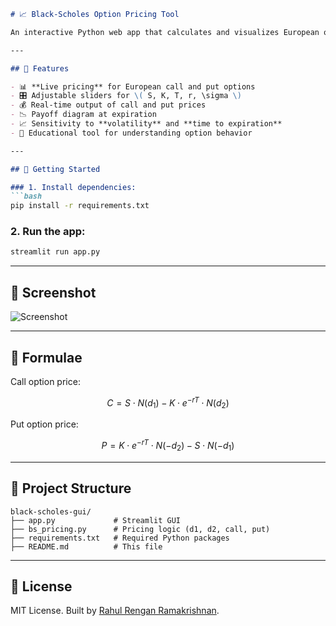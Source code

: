 ````markdown
# 📈 Black-Scholes Option Pricing Tool

An interactive Python web app that calculates and visualizes European option prices using the Black-Scholes model. Built with **Streamlit**, this tool lets users adjust inputs in real time and view live option pricing, payoff charts, and sensitivity plots. This is an extremely basic options model, solely for tutorial purposes. Improvements with better graphs and more customizibility coming soon!

---

## 🧮 Features

- 📊 **Live pricing** for European call and put options
- 🎛️ Adjustable sliders for \( S, K, T, r, \sigma \)
- 💰 Real-time output of call and put prices
- 📉 Payoff diagram at expiration
- 📈 Sensitivity to **volatility** and **time to expiration**
- 🧠 Educational tool for understanding option behavior

---

## 🚀 Getting Started

### 1. Install dependencies:
```bash
pip install -r requirements.txt
````

### 2. Run the app:

```bash
streamlit run app.py
```

---

## 📸 Screenshot

![Screenshot](screenshot.png)

---

## 📘 Formulae

Call option price:

$$
C = S \cdot N(d_1) - K \cdot e^{-rT} \cdot N(d_2)
$$

Put option price:

$$
P = K \cdot e^{-rT} \cdot N(-d_2) - S \cdot N(-d_1)
$$

---

## 📂 Project Structure

```
black-scholes-gui/
├── app.py             # Streamlit GUI
├── bs_pricing.py      # Pricing logic (d1, d2, call, put)
├── requirements.txt   # Required Python packages
├── README.md          # This file
```

---

## 📎 License

MIT License. Built by [Rahul Rengan Ramakrishnan](https://github.com/rahulr-1006).

````
